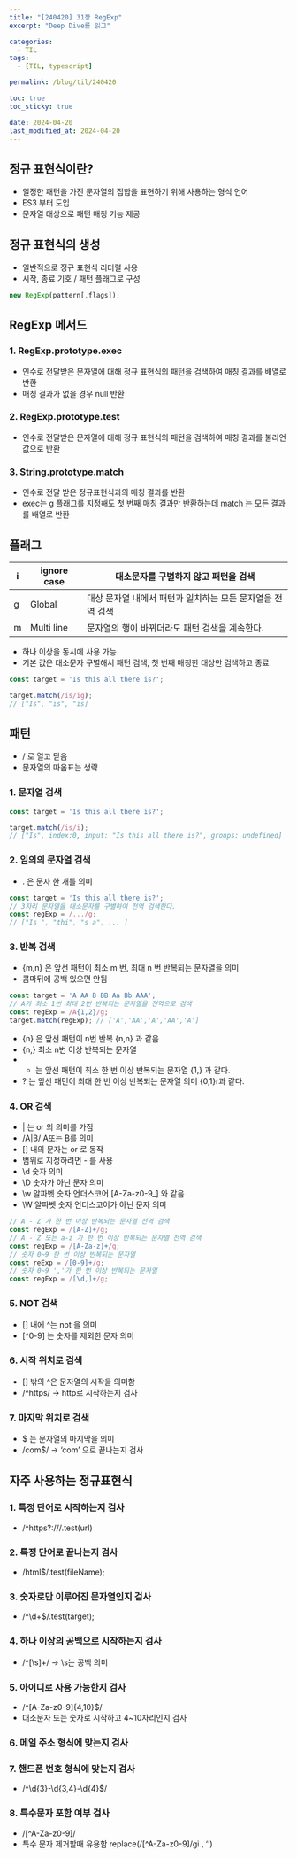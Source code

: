```yaml
---
title: "[240420] 31장 RegExp"
excerpt: "Deep Dive를 읽고"

categories:
  - TIL
tags:
  - [TIL, typescript]

permalink: /blog/til/240420

toc: true
toc_sticky: true

date: 2024-04-20
last_modified_at: 2024-04-20
---
```

## 정규 표현식이란?

- 일정한 패턴을 가진 문자열의 집합을 표현하기 위해 사용하는 형식 언어
- ES3 부터 도입
- 문자열 대상으로 패턴 매칭 기능 제공

## 정규 표현식의 생성

- 일반적으로 정규 표현식 리터럴 사용
- 시작, 종료 기호 / 패턴 플래그로 구성

```jsx
new RegExp(pattern[,flags]);
```

## RegExp 메서드

### 1. RegExp.prototype.exec

- 인수로 전달받은 문자열에 대해 정규 표현식의 패턴을 검색하여 매칭 결과를 배열로 반환
- 매칭 결과가 없을 경우 null 반환

### 2. RegExp.prototype.test

- 인수로 전달받은 문자열에 대해 정규 표현식의 패턴을 검색하여 매칭 결과를 불리언 값으로 반환

### 3. String.prototype.match

- 인수로 전달 받은 정규표현식과의 매칭 결과를 반환
- exec는 g 플래그를 지정해도 첫 번째 매칭 결과만 반환하는데 match 는 모든 결과를 배열로 반환

## 플래그

| i | ignore case | 대소문자를 구별하지 않고 패턴을 검색 |
| --- | --- | --- |
| g | Global | 대상 문자열 내에서 패턴과 일치하는 모든 문자열을 전역 검색 |
| m | Multi line | 문자열의 행이 바뀌더라도 패턴 검색을 계속한다. |
- 하나 이상을 동시에 사용 가능
- 기본 값은 대소문자 구별해서 패턴 검색, 첫 번째 매칭한 대상만 검색하고 종료

```jsx
const target = 'Is this all there is?';

target.match(/is/ig);
// ["Is", "is", "is]
```

## 패턴

- / 로 열고 닫음
- 문자열의 따옴표는 생략

### 1. 문자열 검색

```jsx
const target = 'Is this all there is?';

target.match(/is/i);
// ["Is", index:0, input: "Is this all there is?", groups: undefined]
```

### 2. 임의의 문자열 검색

- . 은 문자 한 개를 의미

```jsx
const target = 'Is this all there is?';
// 3자리 문자열을 대소문자를 구별하여 전역 검색한다.
const regExp = /.../g;
// ["Is ", "thi", "s a", ... ] 
```

### 3. 반복 검색

- {m,n} 은 앞선 패턴이 최소 m 번, 최대 n 번 반복되는 문자열을 의미
- 콤마뒤에 공백 있으면 안됨

```jsx
const target = 'A AA B BB Aa Bb AAA';
// A가 최소 1번 최대 2번 반복되는 문자열을 전역으로 검색
const regExp = /A{1,2}/g;
target.match(regExp); // ['A','AA','A','AA','A']
```

- {n} 은 앞선 패턴이 n번 반복 {n,n} 과 같음
- {n,} 최소 n번 이상 반복되는 문자열
- + 는 앞선 패턴이 최소 한 번 이상 반복되는 문자열 {1,} 과 같다.
- ? 는 앞선 패턴이 최대 한 번 이상 반복되는 문자열 의미 {0,1}r과 같다.

### 4. OR 검색

- | 는 or 의 의미를 가짐
- /A|B/ A또는 B를 의미
- [] 내의 문자는 or 로 동작
- 범위로 지정하려면 - 를 사용
- \d 숫자 의미
- \D 숫자가 아닌 문자 의미
- \w 알파벳 숫자 언더스코어 [A-Za-z0-9_] 와 같음
- \W 알파벳 숫자 언더스코어가 아닌 문자 의미

```jsx
// A - Z 가 한 번 이상 반복되는 문자열 전역 검색
const regExp = /[A-Z]+/g;
// A - Z 또는 a-z 가 한 번 이상 반복되는 문자열 전역 검색
const regExp = /[A-Za-z]+/g;
// 숫자 0~9 한 번 이상 반복되는 문자열
const reExp = /[0-9]+/g;
// 숫자 0~9 ','가 한 번 이상 반복되는 문자열
const regExp = /[\d,]+/g;
```

### 5. NOT 검색

- [] 내에 ^는 not 을 의미
- [^0-9] 는 숫자를 제외한 문자 의미

### 6. 시작 위치로 검색

- [] 밖의 ^은 문자열의 시작을 의미함
- /^https/ → http로 시작하는지 검사

### 7. 마지막 위치로 검색

- $ 는 문자열의 마지막을 의미
- /com$/ → ‘com’ 으로 끝나는지 검사

## 자주 사용하는 정규표현식

### 1. 특정 단어로 시작하는지 검사

- /^https?:\/\//.test(url)

### 2. 특정 단어로 끝나는지 검사

- /html$/.test(fileName);

### 3. 숫자로만 이루어진 문자열인지 검사

- /^\d+$/.test(target);

### 4. 하나 이상의 공백으로 시작하는지 검사

- /^[\s]+/ → \s는 공백 의미

### 5. 아이디로 사용 가능한지 검사

- /^[A-Za-z0-9]{4,10}$/
- 대소문자 또는 숫자로 시작하고 4~10자리인지 검사

### 6. 메일 주소 형식에 맞는지 검사

### 7. 핸드폰 번호 형식에 맞는지 검사

- /^\d{3}-\d{3,4}-\d{4}$/

### 8. 특수문자 포함 여부 검사

- /[^A-Za-z0-9]/
- 특수 문자 제거할때 유용함 replace(/[^A-Za-z0-9]/gi , ‘’)